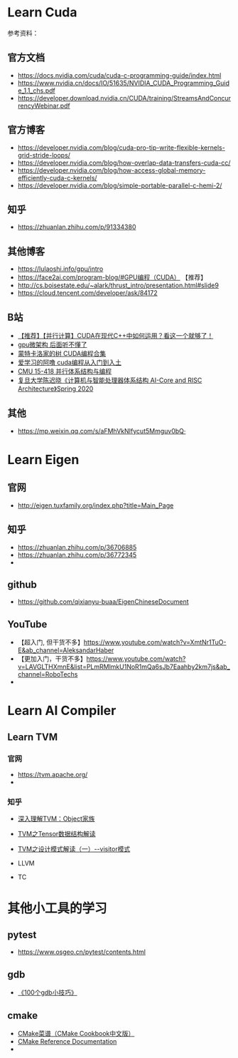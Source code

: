 # Learn Cuda

参考资料：
## 官方文档

+ https://docs.nvidia.com/cuda/cuda-c-programming-guide/index.html
+ https://www.nvidia.cn/docs/IO/51635/NVIDIA_CUDA_Programming_Guide_1.1_chs.pdf
+ https://developer.download.nvidia.cn/CUDA/training/StreamsAndConcurrencyWebinar.pdf

## 官方博客

+ https://developer.nvidia.com/blog/cuda-pro-tip-write-flexible-kernels-grid-stride-loops/
+ https://developer.nvidia.com/blog/how-overlap-data-transfers-cuda-cc/
+ https://developer.nvidia.com/blog/how-access-global-memory-efficiently-cuda-c-kernels/
+ https://developer.nvidia.com/blog/simple-portable-parallel-c-hemi-2/

## 知乎
+ https://zhuanlan.zhihu.com/p/91334380

## 其他博客
+ https://lulaoshi.info/gpu/intro
+ https://face2ai.com/program-blog/#GPU编程（CUDA）             【推荐】
+ http://cs.boisestate.edu/~alark/thrust_intro/presentation.html#slide9
+ https://cloud.tencent.com/developer/ask/84172

## B站

+ [【推荐】【并行计算】CUDA在现代C++中如何运用？看这一个就够了！](https://www.bilibili.com/video/BV16b4y1E74f)
+ [gpu微架构 后面听不懂了](https://www.bilibili.com/video/BV1XR4y1x7rJ)
+ [蒙特卡洛家的树 CUDA编程合集](https://space.bilibili.com/37270391/channel/seriesdetail?sid=1454805)
+ [爱学习的阿噜 cuda编程从入门到入土](https://space.bilibili.com/1219049799/channel/collectiondetail?sid=51545)
+ [CMU 15-418 并行体系结构与编程](https://www.bilibili.com/video/av48153629/)
+ [复旦大学陈迟晓《计算机与智能处理器体系结构 AI-Core and RISC Architecture》Spring 2020](https://www.bilibili.com/video/BV1ff4y1X7kP)


## 其他

+ https://mp.weixin.qq.com/s/aFMhVkNIfycut5Mmguv0bQ·


# Learn Eigen

## 官网
+ http://eigen.tuxfamily.org/index.php?title=Main_Page

## 知乎

+ https://zhuanlan.zhihu.com/p/36706885
+ https://zhuanlan.zhihu.com/p/36772345
+ 

## github

+ https://github.com/qixianyu-buaa/EigenChineseDocument

## YouTube

+ 【超入门, 但干货不多】https://www.youtube.com/watch?v=XmtNr1TuO-E&ab_channel=AleksandarHaber
+ 【更加入门，干货不多】https://www.youtube.com/watch?v=LAVGLTHXmnE&list=PLmRMlmkU1NoR1mQa6sJb7Eaahby2km7js&ab_channel=RoboTechs
+ 


# Learn AI Compiler

## Learn TVM
### 官网
+ https://tvm.apache.org/
+ 
### 知乎
+ [深入理解TVM：Object家族](https://zhuanlan.zhihu.com/p/362281073)
+ [TVM之Tensor数据结构解读](https://zhuanlan.zhihu.com/p/341257418)
+ [TVM之设计模式解读（一）--visitor模式](https://zhuanlan.zhihu.com/p/341334406)

+ LLVM
+ TC

# 其他小工具的学习

## pytest
+ https://www.osgeo.cn/pytest/contents.html


## gdb
+ [《100个gdb小技巧》](https://wizardforcel.gitbooks.io/100-gdb-tips/content/)

## cmake
+ [CMake菜谱（CMake Cookbook中文版）](https://www.bookstack.cn/read/CMake-Cookbook/README.md)
+ [CMake Reference Documentation](https://cmake.org/cmake/help/latest/)
+ 


